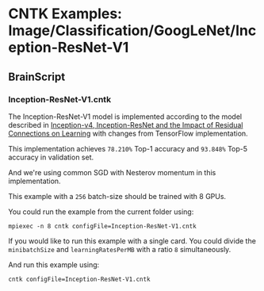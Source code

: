 # CNTK Examples: Image/Classification/GoogLeNet/Inception-ResNet-V1

## BrainScript

### Inception-ResNet-V1.cntk

The Inception-ResNet-V1 model is implemented according to the model described in [Inception-v4, Inception-ResNet and the Impact of Residual Connections on Learning](https://arxiv.org/abs/1602.07261) with changes from TensorFlow implementation.

This implementation achieves `78.210%` Top-1 accuracy and `93.848%` Top-5 accuracy in validation set.

And we're using common SGD with Nesterov momentum in this implementation.

This example with a `256` batch-size should be trained with 8 GPUs.

You could run the example from the current folder using:

`mpiexec -n 8 cntk configFile=Inception-ResNet-V1.cntk`

If you would like to run this example with a single card. You could divide the `minibatchSize` and `learningRatesPerMB` with a ratio `8` simultaneously.

And run this example using:

`cntk configFile=Inception-ResNet-V1.cntk`
